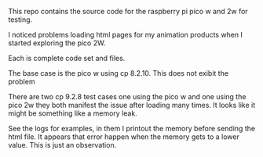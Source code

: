 This repo contains the source code for the raspberry pi pico w and 2w for testing.

I noticed problems loading html pages for my animation products when I started exploring the pico 2W.

Each is complete code set and files.  

The base case is the pico w using cp 8.2.10.  This does not exibit the problem

There are two cp 9.2.8 test cases one using the pico w and one using the pico 2w they both manifest the issue after loading many times.  It looks like it might be something like a memory leak.

See the logs for examples, in them I printout the memory before sending the html file.  It appears that error happen when the memory gets to a lower value.  This is just an observation.
